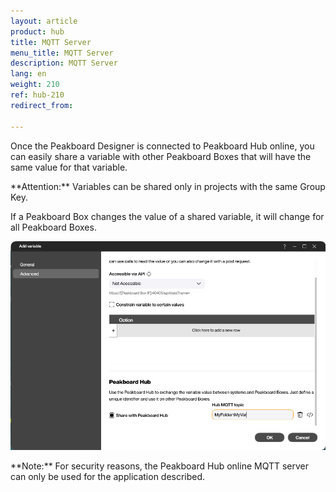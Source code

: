 ```yaml
---
layout: article
product: hub
title: MQTT Server
menu_title: MQTT Server
description: MQTT Server 
lang: en
weight: 210
ref: hub-210
redirect_from:

---
```


Once the Peakboard Designer is connected to Peakboard Hub online, you can easily share a variable with other Peakboard Boxes that will have the same value for that variable.

<div class="box-warning" markdown="1"> **Attention:**
Variables can be shared only in projects with the same Group Key.
</div>

If a Peakboard Box changes the value of a shared variable, it will change for all Peakboard Boxes.

![MQTT Server](/assets/images/hub/en_hub_mqtt-02.png)

<div class="box-warning" markdown="1"> **Note:** 
For security reasons, the Peakboard Hub online MQTT server can only be used for the application described.
</div>
